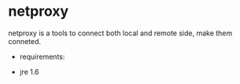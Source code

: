 # netproxy
netproxy is a tools to connect both local and remote side, make them conneted.

+ requirements:
- jre 1.6
